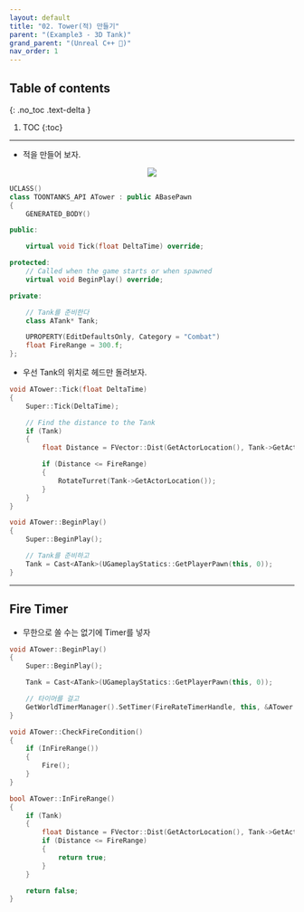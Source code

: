 ```yaml
---
layout: default
title: "02. Tower(적) 만들기"
parent: "(Example3 - 3D Tank)"
grand_parent: "(Unreal C++ 🚀)"
nav_order: 1
---
```


## Table of contents
{: .no_toc .text-delta }

1. TOC
{:toc}

---

* 적을 만들어 보자.

<p align="center">
  <img src="https://taehyungs-programming-blog.github.io/blog/assets/images/unreal/unreal_cpp_3/ucpp3-2-1.png"/>
</p>

```cpp
UCLASS()
class TOONTANKS_API ATower : public ABasePawn
{
	GENERATED_BODY()

public:

	virtual void Tick(float DeltaTime) override;

protected:
	// Called when the game starts or when spawned
	virtual void BeginPlay() override;

private:

    // Tank를 준비한다
	class ATank* Tank;

	UPROPERTY(EditDefaultsOnly, Category = "Combat")
	float FireRange = 300.f;
};
```

* 우선 Tank의 위치로 헤드만 돌려보자.

```cpp
void ATower::Tick(float DeltaTime)
{
    Super::Tick(DeltaTime);

    // Find the distance to the Tank
    if (Tank)
    {
        float Distance = FVector::Dist(GetActorLocation(), Tank->GetActorLocation());

        if (Distance <= FireRange)
        {
            RotateTurret(Tank->GetActorLocation());
        }
    }
}

void ATower::BeginPlay()
{
    Super::BeginPlay();

    // Tank를 준비하고
    Tank = Cast<ATank>(UGameplayStatics::GetPlayerPawn(this, 0));
}
```

---

## Fire Timer

* 무한으로 쏠 수는 없기에 Timer를 넣자

```cpp
void ATower::BeginPlay()
{
    Super::BeginPlay();

    Tank = Cast<ATank>(UGameplayStatics::GetPlayerPawn(this, 0));

    // 타이머를 걸고
    GetWorldTimerManager().SetTimer(FireRateTimerHandle, this, &ATower::CheckFireCondition, FireRate, true);
}

void ATower::CheckFireCondition()
{
    if (InFireRange())
    {
        Fire();
    }
}

bool ATower::InFireRange()
{
    if (Tank)
    {
        float Distance = FVector::Dist(GetActorLocation(), Tank->GetActorLocation());
        if (Distance <= FireRange)
        {
            return true;
        }
    }

    return false;
}
```
